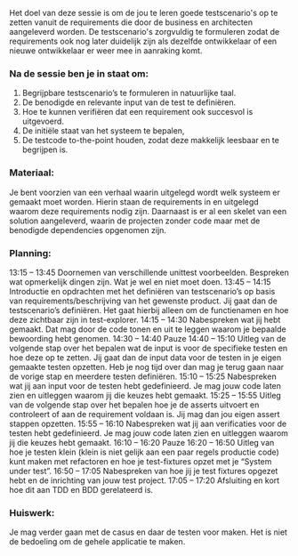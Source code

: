 ﻿
Het doel van deze sessie is om de jou te leren goede testscenario's op te zetten vanuit de
requirements die door de business en architecten aangeleverd worden. De testscenario's
zorgvuldig te formuleren zodat de requirements ook nog later duidelijk zijn als dezelfde 
ontwikkelaar of een nieuwe ontwikkelaar er weer mee in aanraking komt.

### Na de sessie ben je in staat om:
1)	Begrijpbare testscenario’s te formuleren in natuurlijke taal.
2)	De benodigde en relevante input van de test te definiëren.
3)	Hoe te kunnen verifiëren dat een requirement ook succesvol is uitgevoerd.
4)	De initiële staat van het systeem te bepalen,
5)	De testcode to-the-point houden, zodat deze makkelijk leesbaar en te begrijpen is.

### Materiaal:
Je bent voorzien van een verhaal waarin uitgelegd wordt welk systeem er gemaakt moet worden.
Hierin staan de requirements in en uitgelegd waarom deze requirements nodig zijn. Daarnaast
is er al een skelet van een solution aangeleverd, waarin de projecten zonder code maar met
de benodigde dependencies opgenomen zijn.

### Planning:
13:15 – 13:45 Doornemen van verschillende unittest voorbeelden. Bespreken wat opmerkelijk 
              dingen zijn. Wat je wel en niet moet doen.
13:45 – 14:15 Introductie en opdrachten met het definiëren van testscenario’s op basis van
              requirements/beschrijving van het gewenste product. Jij gaat dan de testscenario’s
              definiëren. Het gaat hierbij alleen om de functienamen en hoe deze zichtbaar
              zijn in test-explorer.
14:15 – 14:30 Nabespreken wat jij hebt gemaakt. Dat mag door de code tonen en uit te leggen
              waarom je bepaalde bewoording hebt genomen. 
14:30 – 14:40 Pauze
14:40 – 15:10 Uitleg van de volgende stap over het bepalen wat de input is voor de specifieke
              testen en hoe deze op te zetten. Jij gaat dan de input data voor de testen in
              je eigen gemaakte testen opzetten. Heb je nog tijd over dan mag je terug gaan
              naar de vorige stap en meerdere testen definiëren. 
15:10 – 15:25 Nabespreken wat jij aan input voor de testen hebt gedefinieerd. Je mag jouw
              code laten zien en uitleggen waarom jij die keuzes hebt gemaakt.
15:25 – 15:55 Uitleg van de volgende stap over het bepalen hoe je de asserts uitvoert en 
              controleert of aan de requirement voldaan is. Jij mag dan jou eigen assert 
              stappen opzetten.
15:55 – 16:10 Nabespreken wat jij aan verificaties voor de testen hebt gedefinieerd. Je mag
              jouw code laten zien en uitleggen waarom jij die keuzes hebt gemaakt.
16:10 – 16:20 Pauze
16:20 – 16:50 Uitleg van hoe je testen klein (klein is niet gelijk aan een paar regels productie
              code) kunt maken met refactoren en hoe je test-fixtures opzet met je “System under test”. 
16:50 – 17:05 Nabespreken van hoe jij je test fixtures opgezet hebt en de inrichting van jouw
              test project.
17:05 – 17:20 Afsluiting en kort hoe dit aan TDD en BDD gerelateerd is.

### Huiswerk:
Je mag verder gaan met de casus en daar de testen voor maken. Het is niet de bedoeling om
de gehele applicatie te maken.
